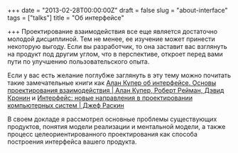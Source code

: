 +++
date = "2013-02-28T00:00:00Z"
draft = false
slug = "about-interface"
tags = ["talks"]
title = "Об интерфейсе"

+++
Проектирование взаимодействия все еще является достаточно молодой дисциплиной.
Тем не менее, ее изучение может принести некоторую выгоду. Если вы разработчик,
то она заставит вас взглянуть на продукт под другим углом, что в перспективе,
откроет перед вами пути по улучшению пользовательского опыта.

<!--more-->

Если у вас есть желание поглубже заглянуть в эту тему можно почитать такие
замечательные книги как [Алан Купер об интерфейсе. Основы проектирования
взаимодействия | Алан Купер, Роберт Рейман, Дэвид
Кронин](http://www.ozon.ru/context/detail/id/4562908/?partner=akalyaev&from=bar)
и [Интерфейс: новые направления в проектировании компьютерных систем | Джеф
Раскин](http://www.ozon.ru/context/detail/id/1332088/?partner=akalyaev&from=bar)

В своем докладе я рассмотрел основные проблемы существующих продуктов, понятия
модели реализации и ментальной модели, а также процесс целеориентированного
проектирования как способа построения интерфейса вашего продукта.

<script async class="speakerdeck-embed" data-id="1861f7e063e80130bcab12313d146296" data-ratio="1.33333333333333" src="//speakerdeck.com/assets/embed.js"></script>
